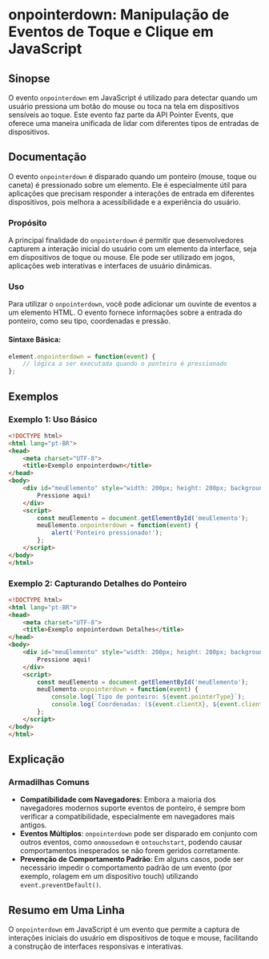 <!--
Meta Description: # onpointerdown: Manipulação de Eventos de Toque e Clique em JavaScript ## Sinopse O evento `onpointerdown` em JavaScript é utilizado para detectar qu...
Meta Keywords: onpointerdown, html, meuelemento, ponteiro, event
-->

# onpointerdown: Manipulação de Eventos de Toque e Clique em JavaScript

## Sinopse
O evento `onpointerdown` em JavaScript é utilizado para detectar quando um usuário pressiona um botão do mouse ou toca na tela em dispositivos sensíveis ao toque. Este evento faz parte da API Pointer Events, que oferece uma maneira unificada de lidar com diferentes tipos de entradas de dispositivos.

## Documentação
O evento `onpointerdown` é disparado quando um ponteiro (mouse, toque ou caneta) é pressionado sobre um elemento. Ele é especialmente útil para aplicações que precisam responder a interações de entrada em diferentes dispositivos, pois melhora a acessibilidade e a experiência do usuário.

### Propósito
A principal finalidade do `onpointerdown` é permitir que desenvolvedores capturem a interação inicial do usuário com um elemento da interface, seja em dispositivos de toque ou mouse. Ele pode ser utilizado em jogos, aplicações web interativas e interfaces de usuário dinâmicas.

### Uso
Para utilizar o `onpointerdown`, você pode adicionar um ouvinte de eventos a um elemento HTML. O evento fornece informações sobre a entrada do ponteiro, como seu tipo, coordenadas e pressão.

#### Sintaxe Básica:
```javascript
element.onpointerdown = function(event) {
    // lógica a ser executada quando o ponteiro é pressionado
};
```

## Exemplos

### Exemplo 1: Uso Básico
```html
<!DOCTYPE html>
<html lang="pt-BR">
<head>
    <meta charset="UTF-8">
    <title>Exemplo onpointerdown</title>
</head>
<body>
    <div id="meuElemento" style="width: 200px; height: 200px; background-color: lightblue;">
        Pressione aqui!
    </div>
    <script>
        const meuElemento = document.getElementById('meuElemento');
        meuElemento.onpointerdown = function(event) {
            alert('Ponteiro pressionado!');
        };
    </script>
</body>
</html>
```

### Exemplo 2: Capturando Detalhes do Ponteiro
```html
<!DOCTYPE html>
<html lang="pt-BR">
<head>
    <meta charset="UTF-8">
    <title>Exemplo onpointerdown Detalhes</title>
</head>
<body>
    <div id="meuElemento" style="width: 200px; height: 200px; background-color: lightgreen;">
        Pressione aqui!
    </div>
    <script>
        const meuElemento = document.getElementById('meuElemento');
        meuElemento.onpointerdown = function(event) {
            console.log(`Tipo de ponteiro: ${event.pointerType}`);
            console.log(`Coordenadas: (${event.clientX}, ${event.clientY})`);
        };
    </script>
</body>
</html>
```

## Explicação
### Armadilhas Comuns
- **Compatibilidade com Navegadores**: Embora a maioria dos navegadores modernos suporte eventos de ponteiro, é sempre bom verificar a compatibilidade, especialmente em navegadores mais antigos.
- **Eventos Múltiplos**: `onpointerdown` pode ser disparado em conjunto com outros eventos, como `onmousedown` e `ontouchstart`, podendo causar comportamentos inesperados se não forem geridos corretamente.
- **Prevenção de Comportamento Padrão**: Em alguns casos, pode ser necessário impedir o comportamento padrão de um evento (por exemplo, rolagem em um dispositivo touch) utilizando `event.preventDefault()`.

## Resumo em Uma Linha
O `onpointerdown` em JavaScript é um evento que permite a captura de interações iniciais do usuário em dispositivos de toque e mouse, facilitando a construção de interfaces responsivas e interativas.